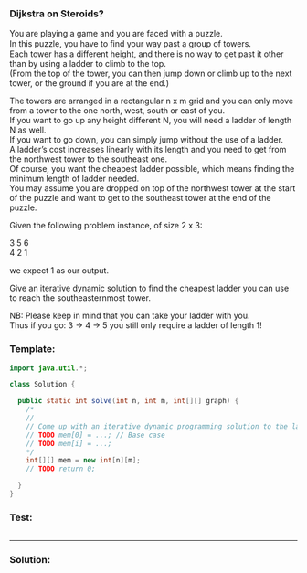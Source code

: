 ### Dijkstra on Steroids? 
You are playing a game and you are faced with a puzzle.  
In this puzzle, you have to ﬁnd your way past a group of towers.  
Each tower has a different height, and there is no way to get past it other than by using a ladder to climb to the top.  
(From the top of the tower, you can then jump down or climb up to the next tower, or the ground if you are at the end.)

The towers are arranged in a rectangular n x m grid and you can only move from a tower to the one north, west, south or east of you.  
If you want to go up any height different N, you will need a ladder of length N as well.  
If you want to go down, you can simply jump without the use of a ladder.  
A ladder’s cost increases linearly with its length and you need to get from the northwest tower to the southeast one.  
Of course, you want the cheapest ladder possible, which means finding the minimum length of ladder needed.  
You may assume you are dropped on top of the northwest tower at the start of the puzzle and want to get to the southeast tower at the end of the puzzle.

Given the following problem instance, of size 2 x 3:

3 5 6  
4 2 1  

we expect 1 as our output.  

Give an iterative dynamic solution to find the cheapest ladder you can use to reach the southeasternmost tower.  

NB: Please keep in mind that you can take your ladder with you.   
Thus if you go: 3 -> 4 -> 5 you still only require a ladder of length 1!

### Template:
```java
import java.util.*;

class Solution {

  public static int solve(int n, int m, int[][] graph) {
    /*
    //
    // Come up with an iterative dynamic programming solution to the ladder problem.
    // TODO mem[0] = ...; // Base case
    // TODO mem[i] = ...;
    */
    int[][] mem = new int[n][m];
    // TODO return 0;

  }
}
```

### Test:
```java

```

____________________________________________________________________________________________________

### Solution:
```java

```
